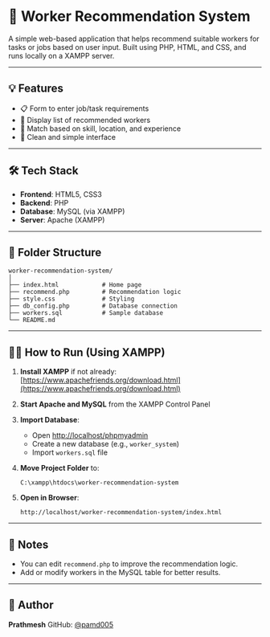 # 👷 Worker Recommendation System

A simple web-based application that helps recommend suitable workers for tasks or jobs based on user input. Built using PHP, HTML, and CSS, and runs locally on a XAMPP server.

---

## 💡 Features

* 📋 Form to enter job/task requirements
* 📑 Display list of recommended workers
* 🎯 Match based on skill, location, and experience
* 🎨 Clean and simple interface

---

## 🛠️ Tech Stack

* **Frontend**: HTML5, CSS3
* **Backend**: PHP
* **Database**: MySQL (via XAMPP)
* **Server**: Apache (XAMPP)

---

## 📁 Folder Structure

```
worker-recommendation-system/
│
├── index.html            # Home page
├── recommend.php         # Recommendation logic
├── style.css             # Styling
├── db_config.php         # Database connection
├── workers.sql           # Sample database
└── README.md
```

---

## 🧑‍💻 How to Run (Using XAMPP)

1. **Install XAMPP** if not already: [https://www.apachefriends.org/download.html](https://www.apachefriends.org/download.html)

2. **Start Apache and MySQL** from the XAMPP Control Panel

3. **Import Database**:

   * Open [http://localhost/phpmyadmin](http://localhost/phpmyadmin)
   * Create a new database (e.g., `worker_system`)
   * Import `workers.sql` file

4. **Move Project Folder** to:

   ```
   C:\xampp\htdocs\worker-recommendation-system
   ```

5. **Open in Browser**:

   ```
   http://localhost/worker-recommendation-system/index.html
   ```

---

## 📌 Notes

* You can edit `recommend.php` to improve the recommendation logic.
* Add or modify workers in the MySQL table for better results.

---

## 👤 Author

**Prathmesh**
GitHub: [@pamd005](https://github.com/pamd005)

